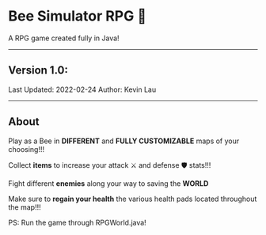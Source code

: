 # Bee Simulator RPG 🐝
A RPG game created fully in Java!
***

## Version 1.0:
Last Updated: 2022-02-24
Author: Kevin Lau

***
## About
Play as a Bee in **DIFFERENT** and **FULLY CUSTOMIZABLE** maps of your choosing!!!

Collect **items** to increase your attack ⚔️ and defense 🛡️ stats!!!

Fight different **enemies** along your way to saving the **WORLD**

Make sure to **regain your health** the various health pads located throughout the map!!!


PS: Run the game through RPGWorld.java!
